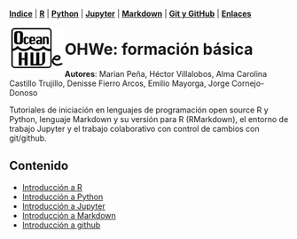 

<p align="left">
<strong><a href="Indice.md">Indice</a></strong>
|
<strong><a href="Intro-a-R/R.md">R</a></strong>
|
<strong><a href="Intro-a-Python/Python.md">Python</a></strong>
|
<strong><a href="Intro-a-Jupyter/Jupyter.md">Jupyter</a></strong>
|
<strong><a href="Intro-a-Markdown/Markdown.md">Markdown</a></strong>
|
<strong><a href="Intro-a-github/Github.md">Git y GitHub</a></strong>
|
<strong><a href="enlaces.md">Enlaces</a></strong>
</p>

<img     style="float: left;" src="OHWe.png" width="100"> 

    
    
# OHWe: formación básica
**Autores**:
Marian Peña, Héctor Villalobos, Alma Carolina Castillo Trujillo, Denisse Fierro Arcos, Emilio Mayorga, Jorge Cornejo-Donoso

Tutoriales de iniciación en lenguajes de programación open source R y Python, lenguaje Markdown y su versión para R (RMarkdown), el entorno de trabajo Jupyter y el trabajo colaborativo con control de cambios con git/github.


## Contenido
- [Introducción a R](Intro-a-R/R.md)
- [Introducción a Python](Intro-a-Python/Python.md)
- [Introducción a Jupyter](Intro-a-Jupyter/Jupyter.md)
- [Introducción a Markdown](Intro-a-Markdown/Markdown.md)
- [Introducción a github](Intro-a-github/Github.md)
